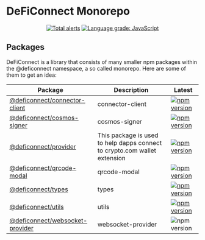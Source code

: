 # DeFiConnect Monorepo

<p align="center">
    <a href="https://lgtm.com/projects/g/crypto-com/deficonnect-monorepo/alerts/"><img alt="Total alerts" src="https://img.shields.io/lgtm/alerts/g/crypto-com/deficonnect-monorepo.svg?logo=lgtm&logoWidth=18"/></a>
    <a href="https://lgtm.com/projects/g/crypto-com/deficonnect-monorepo/context:javascript"><img alt="Language grade: JavaScript" src="https://img.shields.io/lgtm/grade/javascript/g/crypto-com/deficonnect-monorepo.svg?logo=lgtm&logoWidth=18"/></a>
</p>

## Packages

DeFiConnect is a library that consists of many smaller npm packages within the @deficonnect namespace, a so called monorepo. Here are some of them to get an idea:



| Package                                                      | Description                                                  | Latest                                                       |
| ------------------------------------------------------------ | ------------------------------------------------------------ | ------------------------------------------------------------ |
| [@deficonnect/connector-client](packages/connector-client)   | connector-client                                             | [![npm version](https://img.shields.io/npm/v/@deficonnect/connector-client.svg)](https://www.npmjs.com/package/@deficonnect/connector-client) |
| [@deficonnect/cosmos-signer](packages/cosmos-signer)         | cosmos-signer                                                | [![npm version](https://img.shields.io/npm/v/@deficonnect/cosmos-signer.svg)](https://www.npmjs.com/package/@deficonnect/cosmos-signer) |
| [@deficonnect/provider](packages/provider)                   | This package is used to help dapps connect to crypto.com wallet extension | [![npm version](https://img.shields.io/npm/v/@deficonnect/provider.svg)](https://www.npmjs.com/package/@deficonnect/provider) |
| [@deficonnect/qrcode-modal](packages/qrcode-modal)           | qrcode-modal                                                 | [![npm version](https://img.shields.io/npm/v/@deficonnect/qrcode-modal.svg)](https://www.npmjs.com/package/@deficonnect/qrcode-modal) |
| [@deficonnect/types](packages/types)                         | types                                                        | [![npm version](https://img.shields.io/npm/v/@deficonnect/types.svg)](https://www.npmjs.com/package/@deficonnect/types) |
| [@deficonnect/utils](packages/utils)                         | utils                                                        | [![npm version](https://img.shields.io/npm/v/@deficonnect/utils.svg)](https://www.npmjs.com/package/@deficonnect/utils) |
| [@deficonnect/websocket-provider](packages/websocket-provider) | websocket-provider                                           | ![npm version](https://img.shields.io/npm/v/@deficonnect/websocket-provider.svg) |

